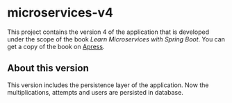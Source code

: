 # microservices-v4

This project contains the version 4 of the application that is developed under the scope of the book *Learn Microservices with Spring Boot*. You can get a copy of the book on [Apress](http://www.apress.com/gp/book/9781484231647).

## About this version

This version includes the persistence layer of the application. Now the multiplications, attempts and users are persisted in database.
